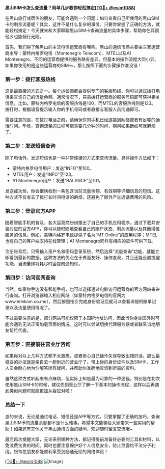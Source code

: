 **黑山SIM卡怎么查流量？简单几步教你轻松搞定[[TG💪+ @esim1088](https://t.me/s/esim1088)]**

在黑山旅行或居住的朋友，可能会遇到一个问题：如何查看自己所使用的黑山SIM卡的剩余流量呢？其实，这并不是什么复杂的事情，只要你掌握了正确的方法，就能轻松搞定！今天就来和大家聊聊黑山SIM卡查询流量的具体步骤，帮助你在异国他乡也能畅行无阻。

首先，我们得了解黑山的主流电信运营商有哪些。黑山的通信市场主要由三家运营商主导：蒙特内格罗电信（Montenegro Telecom）、MTEL以及A1 Montenegro。不同的运营商提供的服务略有差异，但基本的操作流程大同小异。如果你使用的是这些运营商的SIM卡，那么按照下面的步骤操作准没错！

### **第一步：拨打客服热线**
这是最直接的方式之一。每个运营商都会提供专门的客服热线，你可以通过拨打电话来查询自己的流量余额。通常情况下，只需拨打运营商的服务号码即可获得相关信息。比如，蒙特内格罗电信的客服热线是100，而MTEL的客服热线则是123。拨打时，根据语音提示输入你的手机号码或者直接与客服人员沟通即可。

需要注意的是，在拨打电话之前，请确保你的手机已经连接到网络或者有足够的通话时间。毕竟，查询流量的过程可能需要几分钟的时间，期间如果断线可就麻烦了。

### **第二步：发送短信查询**
除了电话外，发送短信也是一种非常便捷的方式来查询流量。具体操作方法如下：
- 蒙特内格罗电信用户：发送“INFO”至100。
- MTEL用户：发送“INFO”至123。
- A1 Montenegro用户：发送“BALANCE”至101。

发送成功后，你会很快收到一条包含当前流量余额、有效期等详细信息的短信。这种方式不仅省去了拨打长时间电话的麻烦，还避免了额外产生通话费用的风险。

### **第三步：登录官方APP**
随着智能手机的普及，各大运营商纷纷推出了自己的手机应用程序。通过下载并安装对应的官方APP，你可以随时随地查看自己的账户状态、剩余流量以及其他增值服务的信息。例如，蒙特内格罗电信提供了名为“MT Online”的应用程序；MTEL也有自己的客户端支持在线管理；A1 Montenegro同样有相应的软件可供下载。

注册账号后，只需输入用户名和密码登录系统，然后选择“流量查询”功能，就能立即看到最新的数据。这种方法的优点在于界面友好、操作直观，并且还能设置提醒功能，当流量即将耗尽时会提前通知你。

### **第四步：访问官网查询**
当然，如果你手边没有智能手机，也可以选择通过电脑访问运营商的官方网站来进行查询。打开浏览器输入相应网址（如蒙特内格罗电信的官网为www.telekom.co.me），然后按照指引完成身份验证后就可以查看详细的账单记录以及流量使用情况了。

不过需要注意的是，部分网站可能仅限于本国IP地址访问，因此当你身处国外时可能会遇到无法正常加载页面的情况。这时可以尝试切换代理服务器或者联系当地朋友帮忙代查。

### **第五步：直接前往营业厅咨询**
如果你对以上几种方式都不太熟悉，或者担心自己操作失误导致出错的话，那么最稳妥的办法就是亲自去一趟附近的营业厅了。带上你的身份证件以及SIM卡，工作人员会耐心地为你解答所有疑问，并帮助你准确地查询到所需的资料。

虽然这种方式听起来有点麻烦，但实际上却是最为可靠的一种途径。特别是在初次使用黑山SIM卡的时候，建议先到营业厅了解一下基本的操作流程，这样以后再遇到类似问题时就能更加从容应对啦！

### **总结一下**
总的来说，无论是通过电话、短信还是APP等方式，只要掌握了正确的技巧，查询黑山SIM卡的流量余额都不是什么难事。希望本文能够给大家带来一些实用的帮助！如果还有其他关于黑山通讯方面的疑问，欢迎随时留言交流哦~

最后再次提醒大家，无论采用哪种方法，都记得提前准备好必要的工具和材料，以免浪费宝贵的时间。同时也要注意保护好个人信息安全，防止泄露给不法分子利用。祝每位朋友都能顺利享受到畅通无阻的网络体验！

[[TG💪+ @esim1088](https://t.me/s/esim1088) ![Image](https://i.postimg.cc/4NQfJmqS/Snipaste-2025-05-13-00-14-12.png)]